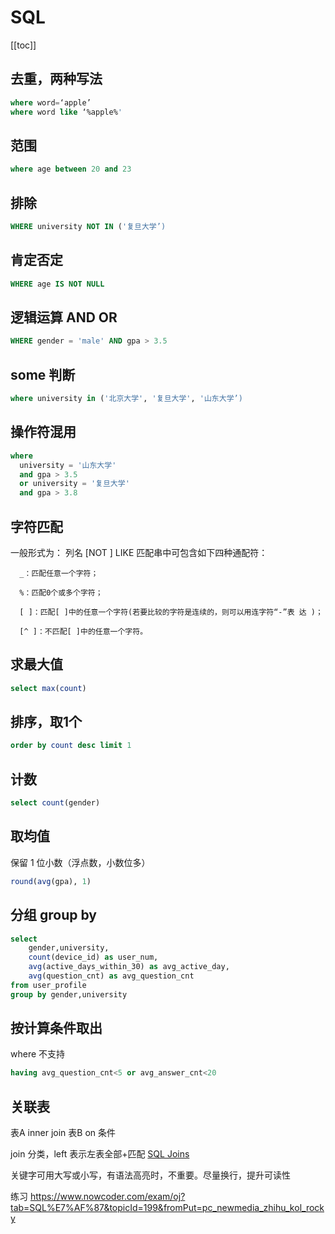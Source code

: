 # SQL
[[toc]]

## 去重，两种写法

```sql
where word=‘apple’
where word like ‘%apple%'
```

## 范围

```sql
where age between 20 and 23
```

## 排除

```sql
WHERE university NOT IN ('复旦大学’)
```

## 肯定否定

```sql
WHERE age IS NOT NULL
```

## 逻辑运算 AND OR

```sql
WHERE gender = 'male' AND gpa > 3.5
```

## some 判断

```sql
where university in ('北京大学', '复旦大学', '山东大学’)
```

## 操作符混用

```sql
where
  university = '山东大学'
  and gpa > 3.5
  or university = '复旦大学'
  and gpa > 3.8
```

## 字符匹配

一般形式为：
列名 [NOT ] LIKE
匹配串中可包含如下四种通配符：

```
  _：匹配任意一个字符；

  %：匹配0个或多个字符；

  [ ]：匹配[ ]中的任意一个字符(若要比较的字符是连续的，则可以用连字符“-”表 达 )；

  [^ ]：不匹配[ ]中的任意一个字符。
```

## 求最大值

```sql
select max(count)
```

## 排序，取1个

```sql
order by count desc limit 1
```

## 计数

```sql
select count(gender)
```

## 取均值

保留 1 位小数（浮点数，小数位多）

```sql
round(avg(gpa), 1)
```

## 分组 group by

```sql
select
    gender,university,
    count(device_id) as user_num,
    avg(active_days_within_30) as avg_active_day,
    avg(question_cnt) as avg_question_cnt
from user_profile
group by gender,university
```

## 按计算条件取出

where 不支持

```sql
having avg_question_cnt<5 or avg_answer_cnt<20
```

## 关联表

表A inner join 表B on 条件

join 分类，left 表示左表全部+匹配
[SQL Joins](https://www.w3schools.com/sql/sql_join.asp)

关键字可用大写或小写，有语法高亮时，不重要。尽量换行，提升可读性

练习 https://www.nowcoder.com/exam/oj?tab=SQL%E7%AF%87&topicId=199&fromPut=pc_newmedia_zhihu_kol_rocky

